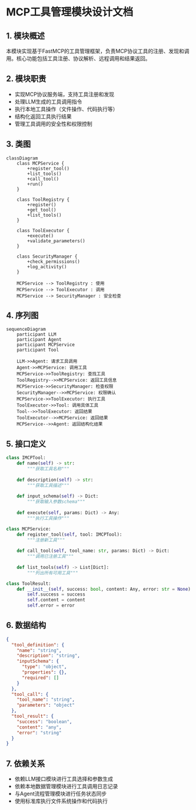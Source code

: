 # MCP工具管理模块设计文档

## 1. 模块概述
本模块实现基于FastMCP的工具管理框架，负责MCP协议工具的注册、发现和调用。核心功能包括工具注册、协议解析、远程调用和结果返回。

## 2. 模块职责
- 实现MCP协议服务端，支持工具注册和发现
- 处理LLM生成的工具调用指令
- 执行本地工具操作（文件操作、代码执行等）
- 结构化返回工具执行结果
- 管理工具调用的安全性和权限控制

## 3. 类图
```mermaid
classDiagram
    class MCPService {
        +register_tool()
        +list_tools()
        +call_tool()
        +run()
    }

    class ToolRegistry {
        +register()
        +get_tool()
        +list_tools()
    }

    class ToolExecutor {
        +execute()
        +validate_parameters()
    }

    class SecurityManager {
        +check_permissions()
        +log_activity()
    }

    MCPService --> ToolRegistry : 使用
    MCPService --> ToolExecutor : 调用
    MCPService --> SecurityManager : 安全检查
```

## 4. 序列图
```mermaid
sequenceDiagram
    participant LLM
    participant Agent
    participant MCPService
    participant Tool

    LLM->>Agent: 请求工具调用
    Agent->>MCPService: 调用工具
    MCPService->>ToolRegistry: 查找工具
    ToolRegistry-->>MCPService: 返回工具信息
    MCPService->>SecurityManager: 检查权限
    SecurityManager-->>MCPService: 权限确认
    MCPService->>ToolExecutor: 执行工具
    ToolExecutor->>Tool: 调用具体工具
    Tool-->>ToolExecutor: 返回结果
    ToolExecutor-->>MCPService: 返回结果
    MCPService-->>Agent: 返回结构化结果
```

## 5. 接口定义
```python
class IMCPTool:
    def name(self) -> str:
        """获取工具名称"""
    
    def description(self) -> str:
        """获取工具描述"""
    
    def input_schema(self) -> Dict:
        """获取输入参数schema"""
    
    def execute(self, params: Dict) -> Any:
        """执行工具操作"""

class MCPService:
    def register_tool(self, tool: IMCPTool):
        """注册新工具"""
    
    def call_tool(self, tool_name: str, params: Dict) -> Dict:
        """调用已注册工具"""
    
    def list_tools(self) -> List[Dict]:
        """列出所有可用工具"""

class ToolResult:
    def __init__(self, success: bool, content: Any, error: str = None):
        self.success = success
        self.content = content
        self.error = error
```

## 6. 数据结构
```json
{
  "tool_definition": {
    "name": "string",
    "description": "string",
    "inputSchema": {
      "type": "object",
      "properties": {},
      "required": []
    }
  },
  "tool_call": {
    "tool_name": "string",
    "parameters": "object"
  },
  "tool_result": {
    "success": "boolean",
    "content": "any",
    "error": "string"
  }
}
```

## 7. 依赖关系
- 依赖LLM接口模块进行工具选择和参数生成
- 依赖本地数据管理模块进行工具调用日志记录
- 与Agent流程管理模块进行任务状态同步
- 使用标准库执行文件系统操作和代码执行